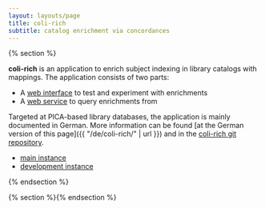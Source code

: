 ```yaml
---
layout: layouts/page
title: coli-rich
subtitle: catalog enrichment via concordances
---
```


{% section %}

**coli-rich** is an application to enrich subject indexing in library catalogs with mappings. The application consists of two parts:

* A [web interface](https://coli-conc.gbv.de/coli-rich/app/) to test and experiment with enrichments
* A [web service](https://coli-conc.gbv.de/coli-rich/app/api) to query enrichments from

Targeted at PICA-based library databases, the application is mainly documented in German. More information can be found [at the German version of this page]({{ "/de/coli-rich/" | url }}) and in the [coli-rich git repository](https://github.com/gbv/coli-rich#readme).

* [main instance](https://coli-conc.gbv.de/coli-rich/app/)
* [development instance](https://coli-conc.gbv.de/coli-rich/dev/)

{% endsection %}

{% section %}{% endsection %}

